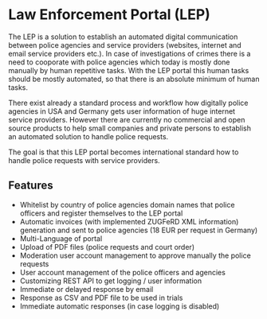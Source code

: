 # Law Enforcement Portal (LEP)

The LEP is a solution to establish an automated digital communication between police agencies and service providers (websites, internet and email service providers etc.).
In case of investigations of crimes there is a need to cooporate with police agencies which today is mostly done manually by human repetitive tasks.
With the LEP portal this human tasks should be mostly automated, so that there is an absolute minimum of human tasks.

There exist already a standard process and workflow how digitally police agencies in USA and Germany gets user information of huge internet service providers.
However there are currently no commercial and open source products to help small companies and private persons to establish an automated solution to handle police requests.

The goal is that this LEP portal becomes international standard how to handle police requests with service providers.

## Features
* Whitelist by country of police agencies domain names that police officers and register themselves to the LEP portal
* Automatic invoices (with implemented ZUGFeRD XML information) generation and sent to police agencies (18 EUR per request in Germany)
* Multi-Language of portal
* Upload of PDF files (police requests and court order)
* Moderation user account management to approve manually the police requests
* User account management of the police officers and agencies
* Customizing REST API to get logging / user information
* Immediate or delayed response by email
* Response as CSV and PDF file to be used in trials
* Immediate automatic responses (in case logging is disabled)

